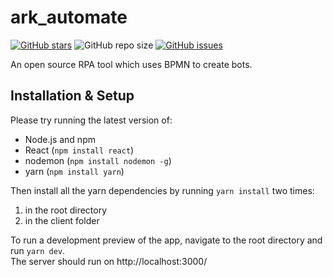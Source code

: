 # ark_automate
[![GitHub stars](https://img.shields.io/github/stars/bptlab/ark_automate)](https://github.com/bptlab/ark_automate)
![GitHub repo size](https://img.shields.io/github/repo-size/bptlab/ark_automate)
[![GitHub issues](https://img.shields.io/github/issues/bptlab/ark_automate)](https://github.com/bptlab/ark_automate/issues)

An open source RPA tool which uses BPMN to create bots.

## Installation & Setup

Please try running the latest version of:
- Node.js and npm
- React (`npm install react`)
- nodemon (`npm install nodemon -g`)
- yarn (`npm install yarn`)

Then install all the yarn dependencies by running `yarn install` two times:
1. in the root directory
2. in the client folder

To run a development preview of the app, navigate to the root directory and run `yarn dev`.  
The server should run on http://localhost:3000/
